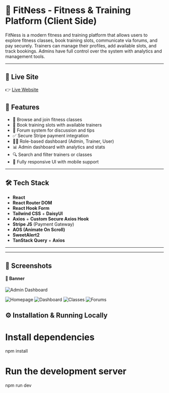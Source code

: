 # 🌟 FitNess - Fitness & Training Platform (Client Side)

FitNess is a modern fitness and training platform that allows users to explore fitness classes, book training slots, communicate via forums, and pay securely. Trainers can manage their profiles, add available slots, and track bookings. Admins have full control over the system with analytics and management tools.

---

## 🔗 Live Site

👉 [Live Website](https://whimsical-praline-dd388c.netlify.app/)


## 🚀 Features

- 🧘 Browse and join fitness classes
- 📆 Book training slots with available trainers
- 💬 Forum system for discussion and tips
- ✅ Secure Stripe payment integration
- 👨‍🏫 Role-based dashboard (Admin, Trainer, User)
- 📊 Admin dashboard with analytics and stats
- 🔍 Search and filter trainers or classes
- 📱 Fully responsive UI with mobile support

---

## 🛠 Tech Stack

- **React**
- **React Router DOM**
- **React Hook Form**
- **Tailwind CSS** + **DaisyUI**
- **Axios** + **Custom Secure Axios Hook**
- **Stripe JS** (Payment Gateway)
- **AOS (Animate On Scroll)**
- **SweetAlert2**
- **TanStack Query** + **Axios**

---
---


## 📸 Screenshots

#### 🔹 Banner
![Admin Dashboard](./assets/banner.png)

![Homepage](./assets/fitness-home.png)
![Dashboard](./assets/finess-dashboard.png)
![Classes](./assets/class.png)
![Forums](./assets/forum.png)

## ⚙️ Installation & Running Locally

# Install dependencies
npm install

# Run the development server
npm run dev
